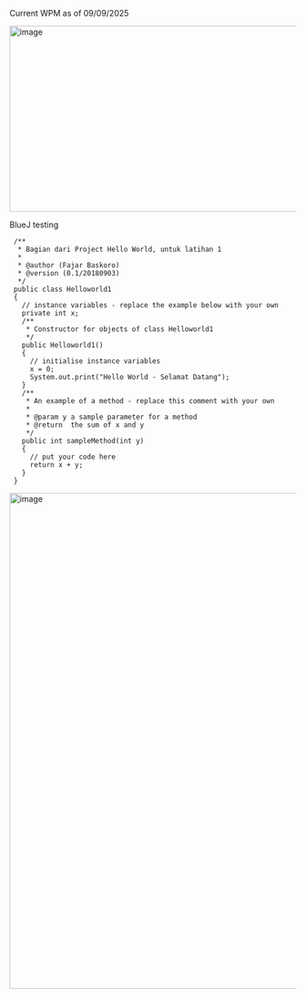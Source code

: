 Current WPM as of 09/09/2025

<img width="839" height="326" alt="image" src="https://github.com/user-attachments/assets/500c268b-945c-45fb-84cd-46a201659bb9" />

BlueJ testing
```
 /**  
  * Bagian dari Project Hello World, untuk latihan 1  
  *  
  * @author (Fajar Baskoro)  
  * @version (0.1/20180903)  
  */  
 public class Helloworld1  
 {  
   // instance variables - replace the example below with your own  
   private int x;  
   /**  
    * Constructor for objects of class Helloworld1  
    */  
   public Helloworld1()  
   {  
     // initialise instance variables  
     x = 0;  
     System.out.print("Hello World - Selamat Datang");  
   }  
   /**  
    * An example of a method - replace this comment with your own  
    *  
    * @param y a sample parameter for a method  
    * @return  the sum of x and y  
    */  
   public int sampleMethod(int y)  
   {  
     // put your code here  
     return x + y;  
   }  
 }  
```

<img width="1167" height="870" alt="image" src="https://github.com/user-attachments/assets/f1aa7591-8d0d-4bc5-825a-484f1ea86d2a" />
